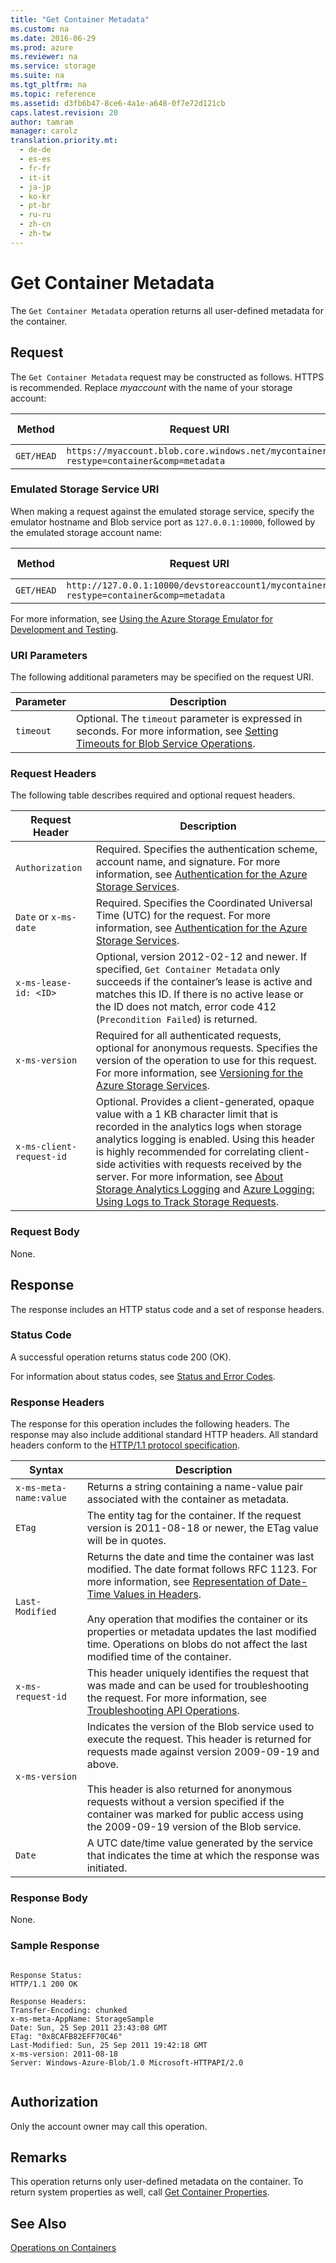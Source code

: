 ```yaml
---
title: "Get Container Metadata"
ms.custom: na
ms.date: 2016-06-29
ms.prod: azure
ms.reviewer: na
ms.service: storage
ms.suite: na
ms.tgt_pltfrm: na
ms.topic: reference
ms.assetid: d3fb6b47-8ce6-4a1e-a648-0f7e72d121cb
caps.latest.revision: 20
author: tamram
manager: carolz
translation.priority.mt: 
  - de-de
  - es-es
  - fr-fr
  - it-it
  - ja-jp
  - ko-kr
  - pt-br
  - ru-ru
  - zh-cn
  - zh-tw
---
```

# Get Container Metadata
The `Get Container Metadata` operation returns all user-defined metadata for the container.  
  
## Request  
 The `Get Container Metadata` request may be constructed as follows. HTTPS is recommended. Replace *myaccount* with the name of your storage account:  
  
|Method|Request URI|HTTP Version|  
|------------|-----------------|------------------|  
|`GET/HEAD`|`https://myaccount.blob.core.windows.net/mycontainer?restype=container&comp=metadata`|HTTP/1.1|  
  
### Emulated Storage Service URI  
 When making a request against the emulated storage service, specify the emulator hostname and Blob service port as `127.0.0.1:10000`, followed by the emulated storage account name:  
  
|Method|Request URI|HTTP Version|  
|------------|-----------------|------------------|  
|`GET/HEAD`|`http://127.0.0.1:10000/devstoreaccount1/mycontainer?restype=container&comp=metadata`|HTTP/1.1|  
  
 For more information, see [Using the Azure Storage Emulator for Development and Testing](/azure/storage/storage-use-emulator).  
  
### URI Parameters  
 The following additional parameters may be specified on the request URI.  
  
|Parameter|Description|  
|---------------|-----------------|  
|`timeout`|Optional. The `timeout` parameter is expressed in seconds. For more information, see [Setting Timeouts for Blob Service Operations](Setting-Timeouts-for-Blob-Service-Operations.md).|  
  
### Request Headers  
 The following table describes required and optional request headers.  
  
|Request Header|Description|  
|--------------------|-----------------|  
|`Authorization`|Required. Specifies the authentication scheme, account name, and signature. For more information, see [Authentication for the Azure Storage Services](authorization-for-the-azure-storage-services.md).|  
|`Date` or `x-ms-date`|Required. Specifies the Coordinated Universal Time (UTC) for the request. For more information, see [Authentication for the Azure Storage Services](authorization-for-the-azure-storage-services.md).|  
|`x-ms-lease-id: <ID>`|Optional, version 2012-02-12 and newer. If specified, `Get Container Metadata` only succeeds if the container’s lease is active and matches this ID. If there is no active lease or the ID does not match, error code 412 (`Precondition Failed`) is returned.|  
|`x-ms-version`|Required for all authenticated requests, optional for anonymous requests. Specifies the version of the operation to use for this request. For more information, see [Versioning for the Azure Storage Services](Versioning-for-the-Azure-Storage-Services.md).|  
|`x-ms-client-request-id`|Optional. Provides a client-generated, opaque value with a 1 KB character limit that is recorded in the analytics logs when storage analytics logging is enabled. Using this header is highly recommended for correlating client-side activities with requests received by the server. For more information, see [About Storage Analytics Logging](About-Storage-Analytics-Logging.md) and [Azure Logging: Using Logs to Track Storage Requests](http://blogs.msdn.com/b/windowsazurestorage/archive/2011/08/03/windows-azure-storage-logging-using-logs-to-track-storage-requests.aspx).|  
  
### Request Body  
 None.  
  
## Response  
 The response includes an HTTP status code and a set of response headers.  
  
### Status Code  
 A successful operation returns status code 200 (OK).  
  
 For information about status codes, see [Status and Error Codes](Status-and-Error-Codes2.md).  
  
### Response Headers  
 The response for this operation includes the following headers. The response may also include additional standard HTTP headers. All standard headers conform to the [HTTP/1.1 protocol specification](http://go.microsoft.com/fwlink/?linkid=150478).  
  
|Syntax|Description|  
|------------|-----------------|  
|`x-ms-meta-name:value`|Returns a string containing a name-value pair associated with the container as metadata.|  
|`ETag`|The entity tag for the container. If the request version is 2011-08-18 or newer, the ETag value will be in quotes.|  
|`Last-Modified`|Returns the date and time the container was last modified. The date format follows RFC 1123. For more information, see [Representation of Date-Time Values in Headers](Representation-of-Date-Time-Values-in-Headers.md).<br /><br /> Any operation that modifies the container or its properties or metadata updates the last modified time. Operations on blobs do not affect the last modified time of the container.|  
|`x-ms-request-id`|This header uniquely identifies the request that was made and can be used for troubleshooting the request. For more information, see [Troubleshooting API Operations](Troubleshooting-API-Operations.md).|  
|`x-ms-version`|Indicates the version of the Blob service used to execute the request. This header is returned for requests made against version 2009-09-19 and above.<br /><br /> This header is also returned for anonymous requests without a version specified if the container was marked for public access using the 2009-09-19 version of the Blob service.|  
|`Date`|A UTC date/time value generated by the service that indicates the time at which the response was initiated.|  
  
### Response Body  
 None.  
  
### Sample Response  
  
```  
  
Response Status:  
HTTP/1.1 200 OK  
  
Response Headers:  
Transfer-Encoding: chunked  
x-ms-meta-AppName: StorageSample  
Date: Sun, 25 Sep 2011 23:43:08 GMT  
ETag: "0x8CAFB82EFF70C46"  
Last-Modified: Sun, 25 Sep 2011 19:42:18 GMT  
x-ms-version: 2011-08-18  
Server: Windows-Azure-Blob/1.0 Microsoft-HTTPAPI/2.0  
  
```  
  
## Authorization  
 Only the account owner may call this operation.  
  
## Remarks  
 This operation returns only user-defined metadata on the container. To return system properties as well, call [Get Container Properties](Get-Container-Properties.md).  
  
## See Also  
 [Operations on Containers](Operations-on-Containers.md)
